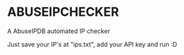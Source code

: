# ABUSEIPCHECKER
A AbuseIPDB automated IP checker

Just save your IP's at "ips.txt", add your API key and run :D
